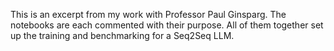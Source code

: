 This is an excerpt from my work with Professor Paul Ginsparg. The notebooks are each commented with their purpose. All of them together set up the training and benchmarking for a Seq2Seq LLM.